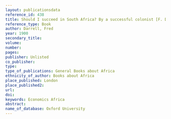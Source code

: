 ```yaml
---
layout: publicationsdata 
reference_id: 438
title: Should I succeed in South Africa? By a successful colonist [F. Darrell]
reference_type: Book
author: Darrell, Fred
year: 1900
secondary_title: 
volume: 
number: 
pages: 
publisher: Unlisted
co_publisher: 
type: 
type_of_publications: General Books about Africa
ethnicity_of_author: Books about Africa
place_published: London
place_published2: 
url: 
doi: 
keywords: Economics Africa
abstract: 
name_of_database: Oxford University
---
```

